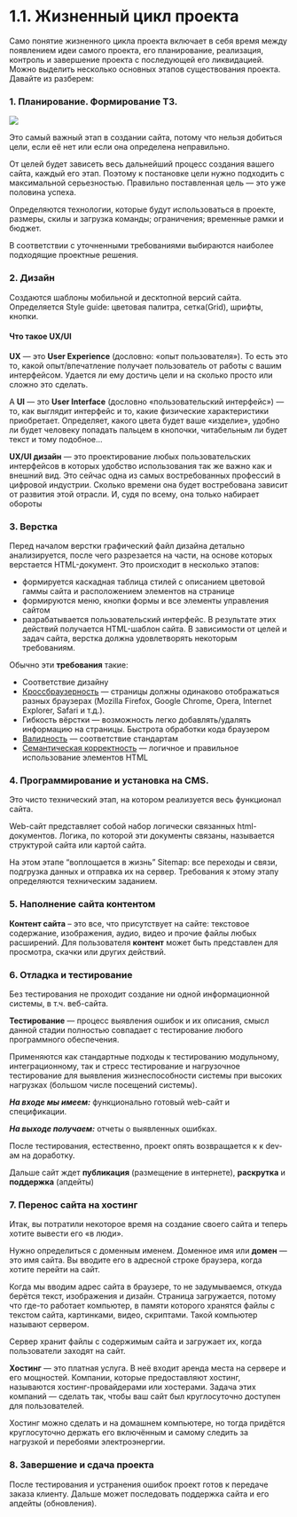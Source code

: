 # 1.1. Жизненный цикл проекта

Само понятие жизненного цикла проекта включает в себя время между появлением идеи самого проекта, его планирование, реализация, контроль и завершение проекта с последующей его ликвидацией. Можно выделить несколько основных этапов существования проекта. Давайте из разберем:

###  1. Планирование. Формирование ТЗ.

![](https://github.com/olgamaslovaolga/Alevel-Markup/raw/master/images/noTZ.jpg)

Это самый важный этап в создании сайта, потому что нельзя добиться цели, если её нет или если она определена неправильно.

От целей будет зависеть весь дальнейший процесс создания вашего сайта, каждый его этап. Поэтому к постановке цели нужно подходить с максимальной серьезностью. Правильно поставленная цель — это уже половина успеха.

Определяются технологии, которые будут использоваться в проекте, размеры, скилы и загрузка команды; ограничения; временные рамки и бюджет. 

В соответствии с уточненными требованиями выбираются наиболее подходящие проектные решения.

### 2. Дизайн

Создаются шаблоны мобильной и десктопной версий сайта. Определяется Style guide: цветовая палитра, сетка\(Grid\), шрифты, кнопки.

#### Что такое UX/UI

**UX** — это **User Experience** \(дословно: «опыт пользователя»\). То есть это то, какой опыт/впечатление получает пользователь от работы с вашим интерфейсом. Удается ли ему достичь цели и на сколько просто или сложно это сделать.  
  
А **UI** — это **User Interface** \(дословно «пользовательский интерфейс»\) — то, как выглядит интерфейс и то, какие физические характеристики приобретает. Определяет, какого цвета будет ваше «изделие», удобно ли будет человеку попадать пальцем в кнопочки, читабельным ли будет текст и тому подобное…  
  
**UX/UI дизайн** — это проектирование любых пользовательских интерфейсов в которых удобство использования так же важно как и внешний вид. Это сейчас одна из самых востребованных профессий в цифровой индустрии. Сколько времени она будет востребована зависит от развития этой отрасли. И, судя по всему, она только набирает обороты

###  3. Верстка

Перед началом верстки графический файл дизайна детально анализируется, после чего разрезается на части, на основе которых верстается HTML-документ. Это происходит в несколько этапов:

* формируется каскадная таблица стилей с описанием цветовой гаммы сайта и расположением элементов на странице
* формируются меню, кнопки формы и все элементы управления сайтом
* разрабатывается пользовательский интерфейс. В результате этих действий получается HTML-шаблон сайта. В зависимости от целей и задач сайта, верстка должна удовлетворять некоторым требованиям.

 Обычно эти **требования** такие:

* Соответствие дизайну
* [Кроссбраузерность](https://caniuse.com/) — страницы должны одинаково отображаться разных браузерах \(Mozilla Firefox, Google Chrome, Opera, Internet Explorer, Safari и т.д.\).
* Гибкость вёрстки — возможность легко добавлять/удалять информацию на страницы. Быстрота обработки кода браузером
* [Валидность](https://validator.w3.org/) — соответствие стандартам
* [Семантическая корректность](https://gsnedders.html5.org/outliner/) — логичное и правильное использование элементов HTML

### 4. Программирование и установка на CMS.

Это чисто технический этап, на котором реализуется весь функционал сайта.

Web-сайт представляет собой набор логически связанных html-документов. Логика, по которой эти документы связаны, называется структурой сайта или картой сайта. 

На этом этапе “воплощается в жизнь” Sitemap: все переходы и связи, подгрузка данных и отправка их на сервер. Требования к этому этапу определяются техническим заданием.

### 5. Наполнение сайта контентом 

**Контент сайта** – это все, что присутствует на сайте: текстовое содержание, изображения, аудио, видео и прочие файлы любых расширений. Для пользователя **контент** может быть представлен для просмотра, скачки или других действий. 

### 6. Отладка и тестирование

Без тестирования не проходит создание ни одной информационной системы, в т.ч. веб-сайта.

**Тестирование** — процесс выявления ошибок и их описания, смысл данной стадии полностью совпадает с тестирование любого программного обеспечения.

Применяются как стандартные подходы к тестированию модульному, интеграционному, так и стресс тестирование и нагрузочное тестирование для выявления жизнеспособности системы при высоких нагрузках \(большом числе посещений системы\).

_**На входе мы имеем:**_  функционально готовый web-сайт и спецификации.

_**На выходе получаем:**_  отчеты о выявленных ошибках.

После тестирования, естественно, проект опять возвращается к к dev-ам на доработку.

Дальше сайт ждет **публикация** \(размещение в интернете\), **раскрутка** и **поддержка** \(апдейты\)

### 7. Перенос сайта на хостинг

Итак, вы потратили некоторое время на создание своего сайта и теперь хотите вывести его «в люди». 

Нужно определиться с доменным именем. Доменное имя или **домен** — это имя сайта. Вы вводите его в адресной строке браузера, когда хотите перейти на сайт.

Когда мы вводим адрес сайта в браузере, то не задумываемся, откуда берётся текст, изображения и дизайн. Страница загружается, потому что где-то работает компьютер, в памяти которого хранятся файлы с текстом сайта, картинками, видео, скриптами. Такой компьютер называют сервером.

Сервер хранит файлы с содержимым сайта и загружает их, когда пользователи заходят на сайт.

**Хостинг** — это платная услуга. В неё входит аренда места на сервере и его мощностей. Компании, которые предоставляют хостинг, называются хостинг-провайдерами или хостерами. Задача этих компаний — сделать так, чтобы ваш сайт был круглосуточно доступен для пользователей.

Хостинг можно сделать и на домашнем компьютере, но тогда придётся круглосуточно держать его включённым и самому следить за нагрузкой и перебоями электроэнергии.

### 8. Завершение и сдача проекта

После тестирования и устранения ошибок проект готов к передаче заказа клиенту. Дальше может последовать поддержка сайта и его апдейты \(обновления\).



## 

